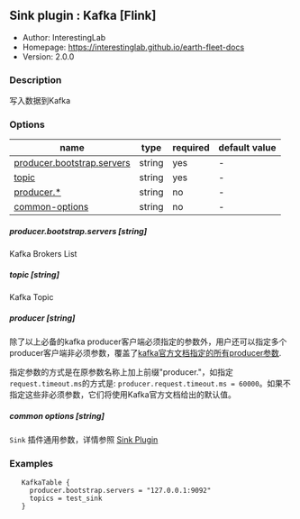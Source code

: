 ## Sink plugin : Kafka [Flink]

* Author: InterestingLab
* Homepage: https://interestinglab.github.io/earth-fleet-docs
* Version: 2.0.0

### Description
写入数据到Kafka

### Options

| name | type | required | default value | 
| --- | --- | --- | --- | 
| [producer.bootstrap.servers](#producerbootstrapservers-string) | string | yes | - | 
| [topic](#topic-string) | string | yes | - | 
| [producer.*](#producer-string) | string | no | - | 
| [common-options](#common-options-string)| string | no | - |


##### producer.bootstrap.servers [string]

Kafka Brokers List

##### topic [string]

Kafka Topic

##### producer [string]

除了以上必备的kafka producer客户端必须指定的参数外，用户还可以指定多个producer客户端非必须参数，覆盖了[kafka官方文档指定的所有producer参数](http://kafka.apache.org/documentation.html#producerconfigs).

指定参数的方式是在原参数名称上加上前缀"producer."，如指定`request.timeout.ms`的方式是: `producer.request.timeout.ms = 60000`。如果不指定这些非必须参数，它们将使用Kafka官方文档给出的默认值。

##### common options [string]

`Sink` 插件通用参数，详情参照 [Sink Plugin](/zh-cn/v2/flink/configuration/sink-plugins/)

### Examples

```
   KafkaTable {
     producer.bootstrap.servers = "127.0.0.1:9092"
     topics = test_sink
   }
```